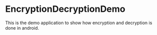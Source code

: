 EncryptionDecryptionDemo
========================

This is the demo application to show how encryption and decryption is done in android.
